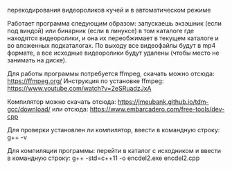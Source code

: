перекодирования видеороликов кучей и в автоматическом режиме

Работает программа следующим образом: запускаешь экзэшник (если под виндой) или бинарник (если в линуксе) в том каталоге где находятся видеоролики, и она их переобжимает в текущем каталоге и во вложенных подкаталогах. По выходу все видеофайлы будут в mp4 формате,
а все исходные видеоролики будут удалены (чтобы место не занимать на диске).

Для работы программы потребуется ffmpeg, скачать можно отсюда:
https://ffmpeg.org/
Инструкция по установке ffmpeg:
https://www.youtube.com/watch?v=2eSRuadzJxA

Компилятор можно скачать отсюда:
https://jmeubank.github.io/tdm-gcc/download/
или отсюда:
https://www.embarcadero.com/free-tools/dev-cpp

Для проверки установлен ли компилятор, ввести в командную строку:
g++ -v

Для компиляции программы: перейти в каталог с исходником и ввести в командную строку:
g++ -std=c++11 -o encdel2.exe encdel2.cpp
